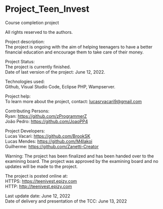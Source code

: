 # Project_Teen_Invest
Course completion project

All rights reserved to the authors.

Project description:<br>
The project is ongoing with the aim of helping teenagers to have a better financial education and encourage them to take care of their money.

Project Status:<br>
The project is currently finished.<br>
Date of last version of the project: June 12, 2022.

Technologies used:<br>
Github, Visual Studio Code, Eclipse PHP, Wampserver.

Project help:<br>
To learn more about the project, contact: lucasrvacari9@gmail.com

Contributing Persons:<br>
Ryan: https://github.com/zProgrammerZ<br>
João Pedro: https://github.com/JoaoPP4


Project Developers:<br>
Lucas Vacari: https://github.com/BrookSK<br>
Lucas Mendes: https://github.com/M4lakoi<br>
Guilherme: https://github.com/Zanetti-Creator


Warning: The project has been finalized and has been handed over to the examining board. The project was approved by the examining board and no updates will be made to the project.

The project is posted online at:<br>
HTTPS: https://teenivest.epizy.com<br>
HTTP: http://teenivest.epizy.com

Last update date: June 12, 2022<br>
Date of delivery and presentation of the TCC: June 13, 2022
